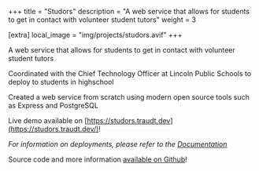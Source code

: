 +++
title = "Studors"
description = "A web service that allows for students to get in contact with volunteer student tutors"
weight = 3

[extra]
local_image = "img/projects/studors.avif"
+++

A web service that allows for students to get in contact with volunteer student tutors

Coordinated with the Chief Technology Officer at Lincoln Public Schools to deploy to students in highschool

Created a web service from scratch using modern open source tools such as Express and PostgreSQL

Live demo available on [https://studors.traudt.dev](https://studors.traudt.dev/)!

_For information on deployments, please refer to the [Documentation](https://github.com/blaine-t/studors/tree/main/dev/docs)_

Source code and more information [available on Github](https://github.com/blaine-t/studors)!
